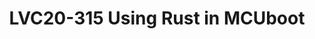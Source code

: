 ---
categories:
- lvc20
description: It seems the Rust programming language comes up frequently these days,
  and there is a lot of interest in it. We have been using Rust to implement a simulation
  test environment within MCUboot since 2017. This presentation will discuss our experience
  with Rust, and our hopes of how this language might help other projects in the future,
  especially in regards to security.
image: /assets/images/featured-images/lvc20/LVC20-315.png
session_id: LVC20-315
session_room: Track 1 - IoT/Edge/Embedded
session_slot:
  end_time: 2020-09-24 18:55
  start_time: 2020-09-24 18:30
session_speakers:
- speaker_bio: David Brown is a member of the Linaro Security Working Group, and has
    worked on the Linux kernel, with a focus on security for a number of years. Recently,
    he has been focusing on security as it relates to IoT and embedded devices, including
    focusing on secure booting, and secure network communications. He is currently
    the Security Architect for the Zephyr Project.
  speaker_company: Linaro
  speaker_image: http://avatars.sched.co/b/9b/2755062/avatar.jpg.320x320px.jpg?2f8
  speaker_name: David Brown
  speaker_position: Senior Engineer
  speaker_role: attendee, speaker
session_track: IoT and Embedded
tag: session
tags: IoT and Embedded
title: LVC20-315 Using Rust in MCUboot
---